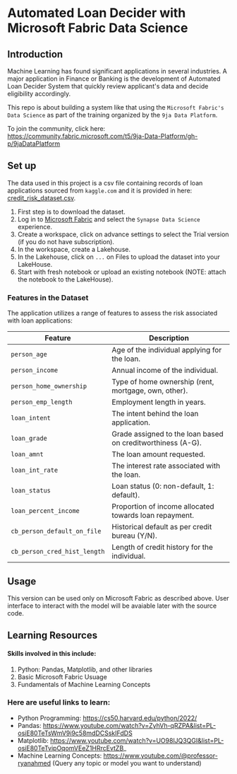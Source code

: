 # Automated Loan Decider with Microsoft Fabric Data Science

## Introduction

Machine Learning has found significant applications in several industries. A major application in Finance or Banking is the
development of Automated Loan Decider System that quickly review applicant's data and decide eligibility accordingly.

This repo is about building a system like that using the `Microsoft Fabric's Data Science` as part of the training
organized by the `9ja Data Platform`.

To join the community, click here: https://community.fabric.microsoft.com/t5/9ja-Data-Platform/gh-p/9jaDataPlatform

## Set up

The data used in this project is a csv file containing records of loan applications sourced from `kaggle.com` and it is provided
in here: [credit_risk_dataset.csv](dataset/credit_risk_dataset.csv).

1. First step is to download the dataset.
2. Log in to [Microsoft Fabric](app.fabric.microsoft.com) and select the `Synapse Data Science` experience.
3. Create a workspace, click on advance settings to select the Trial version (if you do not have subscription).
4. In the workspace, create a Lakehouse.
5. In the Lakehouse, click on `...` on Files to upload the dataset into your LakeHouse.
6. Start with fresh notebook or upload an existing notebook (NOTE: attach the notebook to the LakeHouse).

### Features in the Dataset

The application utilizes a range of features to assess the risk associated with loan applications:

| Feature | Description |
|---------|-------------|
| `person_age` | Age of the individual applying for the loan. |
| `person_income` | Annual income of the individual. |
| `person_home_ownership` | Type of home ownership (rent, mortgage, own, other). |
| `person_emp_length` | Employment length in years. |
| `loan_intent` | The intent behind the loan application. |
| `loan_grade` | Grade assigned to the loan based on creditworthiness (A-G). |
| `loan_amnt` | The loan amount requested. |
| `loan_int_rate` | The interest rate associated with the loan. |
| `loan_status` | Loan status (0: non-default, 1: default). |
| `loan_percent_income` | Proportion of income allocated towards loan repayment. |
| `cb_person_default_on_file` | Historical default as per credit bureau (Y/N). |
| `cb_person_cred_hist_length` | Length of credit history for the individual. |

## Usage

This version can be used only on Microsoft Fabric as described above.
User interface to interact with the model will be avaiable later with the source code.

## Learning Resources

#### Skills involved in this include:

1. Python: Pandas, Matplotlib, and other libraries
2. Basic Microsoft Fabric Usuage
3. Fundamentals of Machine Learning Concepts

### Here are useful links to learn:
- Python Programming: https://cs50.harvard.edu/python/2022/
- Pandas: https://www.youtube.com/watch?v=ZyhVh-qRZPA&list=PL-osiE80TeTsWmV9i9c58mdDCSskIFdDS
- Matplotlib: https://www.youtube.com/watch?v=UO98lJQ3QGI&list=PL-osiE80TeTvipOqomVEeZ1HRrcEvtZB_
- Machine Learning Concepts: https://www.youtube.com/@professor-ryanahmed (Query any topic or model you want to understand)
